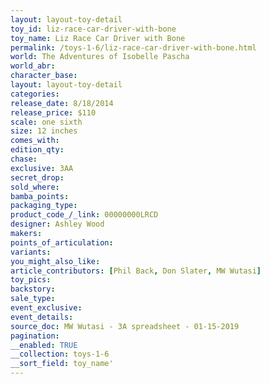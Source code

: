 ```yaml
---
layout: layout-toy-detail 
toy_id: liz-race-car-driver-with-bone
toy_name: Liz Race Car Driver with Bone
permalink: /toys-1-6/liz-race-car-driver-with-bone.html
world: The Adventures of Isobelle Pascha
world_abr: 
character_base: 
layout: layout-toy-detail
categories: 
release_date: 8/18/2014
release_price: $110 
scale: one sixth
size: 12 inches
comes_with: 
edition_qty: 
chase: 
exclusive: 3AA
secret_drop: 
sold_where: 
bamba_points: 
packaging_type: 
product_code_/_link: 00000000LRCD
designer: Ashley Wood
makers: 
points_of_articulation: 
variants: 
you_might_also_like: 
article_contributors: [Phil Back, Don Slater, MW Wutasi]
toy_pics: 
backstory: 
sale_type: 
event_exclusive: 
event_details: 
source_doc: MW Wutasi - 3A spreadsheet - 01-15-2019
pagination: 
__enabled: TRUE
__collection: toys-1-6
__sort_field: toy_name'
---
```

